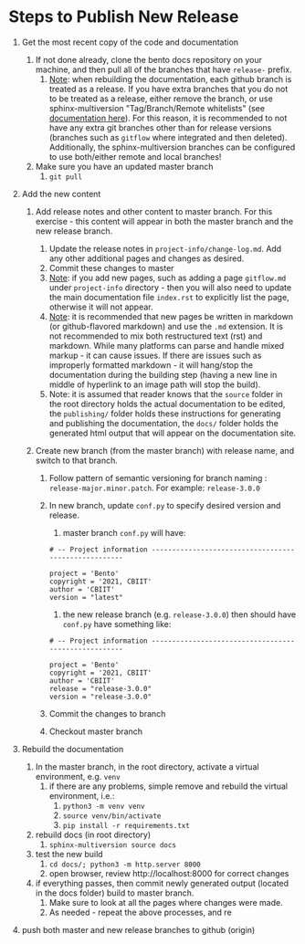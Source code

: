 # Steps to Publish New Release

1. Get the most recent copy of the code and documentation

   1. If not done already, clone the bento docs repository on your machine, and then pull all of the branches that have `release-` prefix.
      1. <u>Note</u>: when rebuilding the documentation, each github branch is treated as a release. If you have extra branches that you do not to be treated as a release, either remove the branch, or use sphinx-multiversion "Tag/Branch/Remote whitelists" (see [documentation here](https://holzhaus.github.io/sphinx-multiversion/master/configuration.html)).  For this reason, it is recommended to not have any extra git branches other than for release versions (branches such as `gitflow` where integrated and then deleted). Additionally, the sphinx-multiversion branches can be configured to use both/either remote and local branches!
   2. Make sure you have an updated master branch
      1. `git pull`

2. Add the new content

   1. Add release notes and other content to master branch.  For this exercise - this content will appear in both the master branch and the new release branch.

      1. Update the release notes in `project-info/change-log.md`.  Add any other additional pages and changes as desired.
      2. Commit these changes to master
      3. <u>Note</u>: if you add new pages, such as adding a page `gitflow.md` under `project-info` directory - then you will also need to update the main documentation file `index.rst` to explicitly list the page, otherwise it will not appear. 
      4. <u>Note</u>: it is recommended that new pages be written in markdown (or github-flavored markdown) and use the `.md` extension. It is not recommended to mix both restructured text (rst) and markdown. While many platforms can parse and handle mixed markup - it can cause issues. If there are issues such as improperly formatted markdown - it will hang/stop the documentation during the building step (having a new line in middle of hyperlink to an image path will stop the build).
      5. Note: it is assumed that reader knows that the `source` folder in the root directory holds the actual documentation to be edited, the `publishing/` folder holds these instructions for generating and publishing the documentation, the `docs/` folder holds the generated html output that will appear on the documentation site.

   2. Create new branch (from the master branch) with release name, and switch to that branch.

      1. Follow pattern of semantic versioning for branch naming : `release-major.minor.patch`.  For example: `release-3.0.0` 

      2. In new branch, update `conf.py` to specify desired version and release.

         1. master branch `conf.py` will have:

         ```
         # -- Project information -----------------------------------------------------
         
         project = 'Bento'
         copyright = '2021, CBIIT'
         author = 'CBIIT'
         version = "latest"
         ```

         1. the new release branch (e.g. `release-3.0.0`) then should have `conf.py` have something like:

         ```
         # -- Project information -----------------------------------------------------
         
         project = 'Bento'
         copyright = '2021, CBIIT'
         author = 'CBIIT'
         release = "release-3.0.0"
         version = "release-3.0.0"
         ```

      3. Commit the changes to branch

      4. Checkout master branch

3. Rebuild the documentation

   1. In the master branch, in the root directory, activate a virtual environment, e.g.  `venv`
      1. if there are any problems, simple remove and rebuild the virtual environment, i.e.:
         1. `python3 -m venv venv`
         2. `source venv/bin/activate`
         3. `pip install -r requirements.txt`
   2. rebuild docs (in root directory)
      1. `sphinx-multiversion source docs`
   3. test the new build
      1. `cd docs/; python3 -m http.server 8000`
      2. open browser, review http://localhost:8000 for correct changes
   4. if everything passes, then commit newly generated output (located in the docs folder) build to master branch.
      1. Make sure to look at all the pages where changes were made.
      2. As needed - repeat the above processes, and re

4. push both master and new release branches to github (origin)
